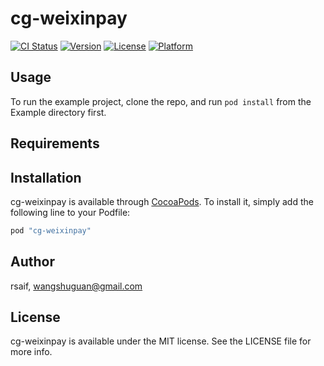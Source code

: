 # cg-weixinpay

[![CI Status](http://img.shields.io/travis/rsaif/cg-weixinpay.svg?style=flat)](https://travis-ci.org/rsaif/cg-weixinpay)
[![Version](https://img.shields.io/cocoapods/v/cg-weixinpay.svg?style=flat)](http://cocoapods.org/pods/cg-weixinpay)
[![License](https://img.shields.io/cocoapods/l/cg-weixinpay.svg?style=flat)](http://cocoapods.org/pods/cg-weixinpay)
[![Platform](https://img.shields.io/cocoapods/p/cg-weixinpay.svg?style=flat)](http://cocoapods.org/pods/cg-weixinpay)

## Usage

To run the example project, clone the repo, and run `pod install` from the Example directory first.

## Requirements

## Installation

cg-weixinpay is available through [CocoaPods](http://cocoapods.org). To install
it, simply add the following line to your Podfile:

```ruby
pod "cg-weixinpay"
```

## Author

rsaif, wangshuguan@gmail.com

## License

cg-weixinpay is available under the MIT license. See the LICENSE file for more info.
